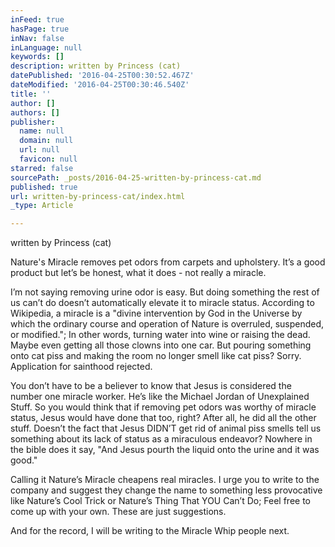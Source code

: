 ```yaml
---
inFeed: true
hasPage: true
inNav: false
inLanguage: null
keywords: []
description: written by Princess (cat)
datePublished: '2016-04-25T00:30:52.467Z'
dateModified: '2016-04-25T00:30:46.540Z'
title: ''
author: []
authors: []
publisher:
  name: null
  domain: null
  url: null
  favicon: null
starred: false
sourcePath: _posts/2016-04-25-written-by-princess-cat.md
published: true
url: written-by-princess-cat/index.html
_type: Article

---
```

written by Princess (cat)

Nature's Miracle removes pet odors from carpets and upholstery. Itʼs a good product but letʼs be honest, what it does - not really a miracle. 

Iʼm not saying removing urine odor is easy. But doing something the rest of us canʼt do doesnʼt automatically elevate it to miracle status. According to Wikipedia, a miracle is a "divine intervention by God in the Universe by which the ordinary course and operation of Nature is overruled, suspended, or modified."; In other words, turning water into wine or raising the dead. Maybe even getting all those clowns into one car. But pouring something onto cat piss and making the room no longer smell like cat piss? Sorry. Application for sainthood rejected. 

You donʼt have to be a believer to know that Jesus is considered the number one miracle worker. Heʼs like the Michael Jordan of Unexplained Stuff. So you would think that if removing pet odors was worthy of miracle status, Jesus would have done that too, right? After all, he did all the other stuff. Doesnʼt the fact that Jesus DIDNʼT get rid of animal piss smells tell us something about its lack of status as a miraculous endeavor? Nowhere in the bible does it say, "And Jesus pourth the liquid onto the urine and it was good." 

Calling it Natureʼs Miracle cheapens real miracles. I urge you to write to the company and suggest they change the name to something less provocative like Natureʼs Cool Trick or Natureʼs Thing That YOU Canʼt Do; Feel free to come up with your own. These are just suggestions. 

And for the record, I will be writing to the Miracle Whip people next.